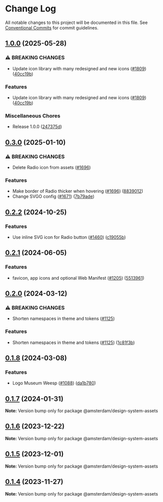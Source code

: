 # Change Log

All notable changes to this project will be documented in this file.
See [Conventional Commits](https://conventionalcommits.org) for commit guidelines.

## [1.0.0](https://github.com/Amsterdam/design-system/compare/design-system-assets-v0.3.0...design-system-assets-v1.0.0) (2025-05-28)


### ⚠ BREAKING CHANGES

* Update icon library with many redesigned and new icons ([#1809](https://github.com/Amsterdam/design-system/issues/1809)) ([40cc19b](https://github.com/Amsterdam/design-system/commit/40cc19b41021e257c0fe1d4aa741480b2484156d))


### Features

* Update icon library with many redesigned and new icons ([#1809](https://github.com/Amsterdam/design-system/issues/1809)) ([40cc19b](https://github.com/Amsterdam/design-system/commit/40cc19b41021e257c0fe1d4aa741480b2484156d))


### Miscellaneous Chores

* Release 1.0.0 ([247375d](https://github.com/Amsterdam/design-system/commit/247375df3a0dfd5109726aaf2bb71b56ef62fdd1))

## [0.3.0](https://github.com/Amsterdam/design-system/compare/design-system-assets-v0.2.2...design-system-assets-v0.3.0) (2025-01-10)

### ⚠ BREAKING CHANGES

* Delete Radio icon from assets ([#1696](https://github.com/Amsterdam/design-system/issues/1696))

### Features

* Make border of Radio thicker when hovering ([#1696](https://github.com/Amsterdam/design-system/issues/1696)) ([8839012](https://github.com/Amsterdam/design-system/commit/88390124aa5197f6c784dae4fc2a7c3e18d75ca6))
* Change SVGO config ([#1671](https://github.com/Amsterdam/design-system/issues/1671)) ([7b79ade](https://github.com/Amsterdam/design-system/commit/7b79adef8b2ff7977e5af7cc6f329191f1dfff3f))

## [0.2.2](https://github.com/Amsterdam/design-system/compare/design-system-assets-v0.2.1...design-system-assets-v0.2.2) (2024-10-25)

### Features

* Use inline SVG icon for Radio button ([#1460](https://github.com/Amsterdam/design-system/issues/1460)) ([c19055b](https://github.com/Amsterdam/design-system/commit/c19055bd6453ce40ca43b31d599f14ec65d6037a))

## [0.2.1](https://github.com/Amsterdam/design-system/compare/design-system-assets-v0.2.0...design-system-assets-v0.2.1) (2024-06-05)

### Features

* favicon, app icons and optional Web Manifest ([#1205](https://github.com/Amsterdam/design-system/issues/1205)) ([5513961](https://github.com/Amsterdam/design-system/commit/55139617966514207402f791a5b4e9778d059946))

## [0.2.0](https://github.com/Amsterdam/design-system/compare/design-system-assets-v0.1.8...design-system-assets-v0.2.0) (2024-03-12)

### ⚠ BREAKING CHANGES

* Shorten namespaces in theme and tokens ([#1125](https://github.com/Amsterdam/design-system/issues/1125))

### Features

* Shorten namespaces in theme and tokens ([#1125](https://github.com/Amsterdam/design-system/issues/1125)) ([1c81f3b](https://github.com/Amsterdam/design-system/commit/1c81f3bd14c1f202eec2341aec1888fb74d956d5))

## [0.1.8](https://github.com/Amsterdam/design-system/compare/design-system-assets-v0.1.7...design-system-assets-v0.1.8) (2024-03-08)

### Features

* Logo Museum Weesp  ([#1088](https://github.com/Amsterdam/design-system/issues/1088)) ([da1b780](https://github.com/Amsterdam/design-system/commit/da1b7808b5bcf17acb93fe46531a9722814e9256))

## [0.1.7](https://github.com/Amsterdam/design-system/compare/@amsterdam/design-system-assets@0.1.6...@amsterdam/design-system-assets@0.1.7) (2024-01-31)

**Note:** Version bump only for package @amsterdam/design-system-assets

## [0.1.6](https://github.com/Amsterdam/design-system/compare/@amsterdam/design-system-assets@0.1.5...@amsterdam/design-system-assets@0.1.6) (2023-12-22)

**Note:** Version bump only for package @amsterdam/design-system-assets

## [0.1.5](https://github.com/Amsterdam/design-system/compare/@amsterdam/design-system-assets@0.1.4...@amsterdam/design-system-assets@0.1.5) (2023-12-01)

**Note:** Version bump only for package @amsterdam/design-system-assets

## [0.1.4](https://github.com/Amsterdam/design-system/compare/@amsterdam/design-system-assets@0.1.3...@amsterdam/design-system-assets@0.1.4) (2023-11-27)

**Note:** Version bump only for package @amsterdam/design-system-assets
